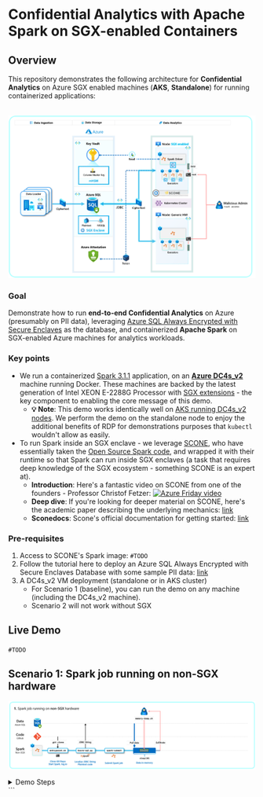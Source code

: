 # Confidential Analytics with Apache Spark on SGX-enabled Containers

## Overview

This repository demonstrates the following architecture for **Confidential Analytics** on Azure SGX enabled machines (**AKS**, **Standalone**) for running containerized applications: <br><br>

![Architecture Diagram](images/Architecture-Diagram.png)

### Goal

Demonstrate how to run **end-to-end Confidential Analytics** on Azure (presumably on PII data), leveraging [Azure SQL Always Encrypted with Secure Enclaves](https://docs.microsoft.com/en-us/sql/relational-databases/security/encryption/always-encrypted-enclaves?view=sql-server-ver15) as the database, and containerized **Apache Spark** on SGX-enabled Azure machines for analytics workloads.

### Key points

- We run a containerized [Spark 3.1.1](https://spark.apache.org/releases/spark-release-3-1-1.html) application, on an [**Azure DC4s_v2**](https://docs.microsoft.com/en-us/azure/virtual-machines/dcv2-series) machine running Docker. These machines are backed by the latest generation of Intel XEON E-2288G Processor with [SGX extensions](https://software.intel.com/content/www/us/en/develop/topics/software-guard-extensions.html) - the key component to enabling the core message of this demo.
  - **💡 Note**: This demo works identically well on [AKS running DC4s_v2 nodes](https://docs.microsoft.com/en-us/azure/confidential-computing/confidential-computing-enclaves). We perform the demo on the standalone node to enjoy the additional benefits of RDP for demonstrations purposes that `kubectl` wouldn't allow as easily.
- To run Spark inside an SGX enclave - we leverage [SCONE](https://docs.microsoft.com/en-us/azure/confidential-computing/confidential-containers#scone-scontain), who have essentially taken the [Open Source Spark code](https://sconedocs.github.io/sconeapps_spark/), and wrapped it with their runtime so that Spark can run inside SGX enclaves (a task that requires deep knowledge of the SGX ecosystem - something SCONE is an expert at).
  - **Introduction**: Here's a fantastic video on SCONE from one of the founders - Professor Christof Fetzer:
    [![Azure Friday video](https://img.youtube.com/vi/aoA8pwasMqs/0.jpg)](https://youtu.be/aoA8pwasMqs)
  - **Deep dive**: If you're looking for deeper material on SCONE, here's the academic paper describing the underlying mechanics: [link](https://www.usenix.org/system/files/conference/osdi16/osdi16-arnautov.pdf)
  - **Sconedocs**: Scone's official documentation for getting started: [link](https://sconedocs.github.io/)

### Pre-requisites

1. Access to SCONE's Spark image: `#TODO`
2. Follow the tutorial here to deploy an Azure SQL Always Encrypted with Secure Enclaves Database with some sample PII data: [link](https://docs.microsoft.com/en-us/azure/azure-sql/database/always-encrypted-enclaves-getting-started)
3. A DC4s_v2 VM deployment (standalone or in AKS cluster)
   - For Scenario 1 (baseline), you can run the demo on any machine (including the DC4s_v2 machine).
   - Scenario 2 will not work without SGX

## Live Demo

`#TODO`

## Scenario 1: Spark job running on non-SGX hardware

![Scenario 1](images/Scenario-1.png)

<details>
  <summary>Demo Steps</summary>
  
  **Setup**
  1. RDP into VM
  2. Navigate to `http://localhost:28778/` [log.io](https://github.com/NarrativeScience/log.io) and `localhost:8080/` [Spark Web UI](https://spark.apache.org/docs/3.0.0-preview/web-ui.html)
  
  ** Run code**
  ```bash
    # Run Container
    docker run -it --rm --name "sgx_pyspark_sql" --privileged -p 8080:8080 -p 6868:6868 -p 28778:28778 aiaacireg.azurecr.io/scone/sgx-pyspark-sql sh

    # Replace the JDBC endpoint before running job
    vi input/code/azure-sql.py

    # E.g. jdbc:sqlserver://your--server--name.database.windows.net:1433;database=ContosoHR;user=your--username@your--server--name;password=your--password;

    # Scenario 1: Scone: Off | Data: Encrypted | Code: Plaintext
    ############################################################
    # Run Spark job
    /spark/bin/spark-submit --driver-class-path input/libraries/mssql-jdbc-9.2.1.jre8.jar input/code/azure-sql.py >> output.txt 2>&1 &

    # Testing the memory attack
    ./memory-dump.sh

```
</details>
```
